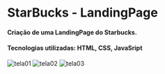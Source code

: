 # StarBucks - LandingPage

#### Criação de uma LandingPage do Starbucks.
#### Tecnologias utilizadas: HTML, CSS, JavaSript

![tela01](https://user-images.githubusercontent.com/105940828/217135075-24860be7-dde9-4e37-919f-c0cde4f6c000.PNG)
![tela02](https://user-images.githubusercontent.com/105940828/217135078-512caea6-3d70-45c7-80d1-c3be3006043e.PNG)
![tela03](https://user-images.githubusercontent.com/105940828/217135082-8f107831-bd6f-497a-89ff-a61cba3f4182.PNG)
